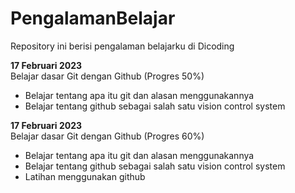 # PengalamanBelajar
Repository ini berisi pengalaman belajarku di Dicoding

**17 Februari 2023** </br>
Belajar dasar Git dengan Github (Progres 50%)
  * Belajar tentang apa itu git dan alasan menggunakannya
  * Belajar tentang github sebagai salah satu vision control system

**17 Februari 2023** </br>
Belajar dasar Git dengan Github (Progres 60%)
  * Belajar tentang apa itu git dan alasan menggunakannya
  * Belajar tentang github sebagai salah satu vision control system
  * Latihan menggunakan github

